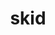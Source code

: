 ---
category: 4-letters
denotation: null
name: skid
reference_link: https://www.etymonline.com/word/skid
root_language: null
root_name: null
title: skid
type: free
word_sums:
- respelling: skid
  sum: 'Skid + '
---